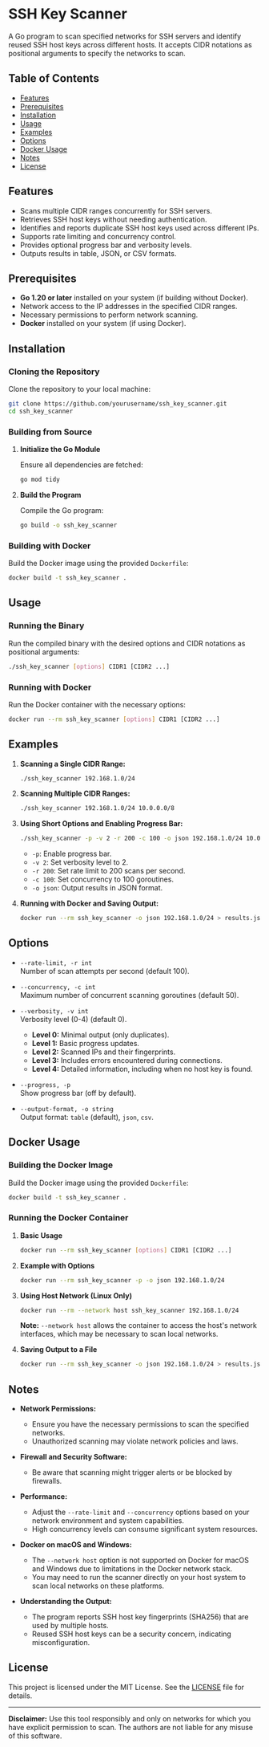 # SSH Key Scanner

A Go program to scan specified networks for SSH servers and identify reused SSH host keys across different hosts. It accepts CIDR notations as positional arguments to specify the networks to scan.

## Table of Contents

- [Features](#features)
- [Prerequisites](#prerequisites)
- [Installation](#installation)
- [Usage](#usage)
- [Examples](#examples)
- [Options](#options)
- [Docker Usage](#docker-usage)
- [Notes](#notes)
- [License](#license)

## Features

- Scans multiple CIDR ranges concurrently for SSH servers.
- Retrieves SSH host keys without needing authentication.
- Identifies and reports duplicate SSH host keys used across different IPs.
- Supports rate limiting and concurrency control.
- Provides optional progress bar and verbosity levels.
- Outputs results in table, JSON, or CSV formats.

## Prerequisites

- **Go 1.20 or later** installed on your system (if building without Docker).
- Network access to the IP addresses in the specified CIDR ranges.
- Necessary permissions to perform network scanning.
- **Docker** installed on your system (if using Docker).

## Installation

### **Cloning the Repository**

Clone the repository to your local machine:

```bash
git clone https://github.com/yourusername/ssh_key_scanner.git
cd ssh_key_scanner
```

### **Building from Source**

1. **Initialize the Go Module**

   Ensure all dependencies are fetched:

   ```bash
   go mod tidy
   ```

2. **Build the Program**

   Compile the Go program:

   ```bash
   go build -o ssh_key_scanner
   ```

### **Building with Docker**

Build the Docker image using the provided `Dockerfile`:

```bash
docker build -t ssh_key_scanner .
```

## Usage

### **Running the Binary**

Run the compiled binary with the desired options and CIDR notations as positional arguments:

```bash
./ssh_key_scanner [options] CIDR1 [CIDR2 ...]
```

### **Running with Docker**

Run the Docker container with the necessary options:

```bash
docker run --rm ssh_key_scanner [options] CIDR1 [CIDR2 ...]
```

## Examples

1. **Scanning a Single CIDR Range:**

   ```bash
   ./ssh_key_scanner 192.168.1.0/24
   ```

2. **Scanning Multiple CIDR Ranges:**

   ```bash
   ./ssh_key_scanner 192.168.1.0/24 10.0.0.0/8
   ```

3. **Using Short Options and Enabling Progress Bar:**

   ```bash
   ./ssh_key_scanner -p -v 2 -r 200 -c 100 -o json 192.168.1.0/24 10.0.0.0/8
   ```

   - `-p`: Enable progress bar.
   - `-v 2`: Set verbosity level to 2.
   - `-r 200`: Set rate limit to 200 scans per second.
   - `-c 100`: Set concurrency to 100 goroutines.
   - `-o json`: Output results in JSON format.

4. **Running with Docker and Saving Output:**

   ```bash
   docker run --rm ssh_key_scanner -o json 192.168.1.0/24 > results.json
   ```

## Options

- `--rate-limit, -r int`  
  Number of scan attempts per second (default 100).

- `--concurrency, -c int`  
  Maximum number of concurrent scanning goroutines (default 50).

- `--verbosity, -v int`  
  Verbosity level (0-4) (default 0).

  - **Level 0:** Minimal output (only duplicates).
  - **Level 1:** Basic progress updates.
  - **Level 2:** Scanned IPs and their fingerprints.
  - **Level 3:** Includes errors encountered during connections.
  - **Level 4:** Detailed information, including when no host key is found.

- `--progress, -p`  
  Show progress bar (off by default).

- `--output-format, -o string`  
  Output format: `table` (default), `json`, `csv`.

## Docker Usage

### **Building the Docker Image**

Build the Docker image using the provided `Dockerfile`:

```bash
docker build -t ssh_key_scanner .
```

### **Running the Docker Container**

1. **Basic Usage**

   ```bash
   docker run --rm ssh_key_scanner [options] CIDR1 [CIDR2 ...]
   ```

2. **Example with Options**

   ```bash
   docker run --rm ssh_key_scanner -p -o json 192.168.1.0/24
   ```

3. **Using Host Network (Linux Only)**

   ```bash
   docker run --rm --network host ssh_key_scanner 192.168.1.0/24
   ```

   **Note:** `--network host` allows the container to access the host's network interfaces, which may be necessary to scan local networks.

4. **Saving Output to a File**

   ```bash
   docker run --rm ssh_key_scanner -o json 192.168.1.0/24 > results.json
   ```

## Notes

- **Network Permissions:**
  - Ensure you have the necessary permissions to scan the specified networks.
  - Unauthorized scanning may violate network policies and laws.

- **Firewall and Security Software:**
  - Be aware that scanning might trigger alerts or be blocked by firewalls.

- **Performance:**
  - Adjust the `--rate-limit` and `--concurrency` options based on your network environment and system capabilities.
  - High concurrency levels can consume significant system resources.

- **Docker on macOS and Windows:**
  - The `--network host` option is not supported on Docker for macOS and Windows due to limitations in the Docker network stack.
  - You may need to run the scanner directly on your host system to scan local networks on these platforms.

- **Understanding the Output:**
  - The program reports SSH host key fingerprints (SHA256) that are used by multiple hosts.
  - Reused SSH host keys can be a security concern, indicating misconfiguration.

## License

This project is licensed under the MIT License. See the [LICENSE](LICENSE) file for details.

---

**Disclaimer:** Use this tool responsibly and only on networks for which you have explicit permission to scan. The authors are not liable for any misuse of this software.
